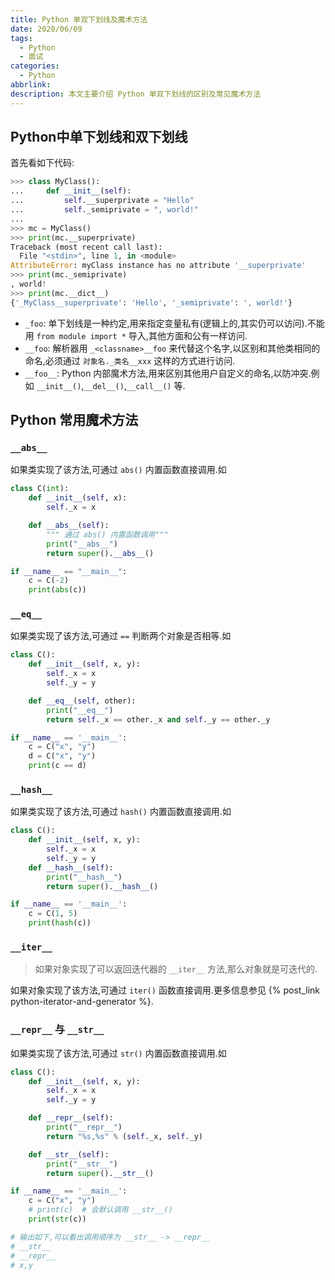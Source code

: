 ```yaml
---
title: Python 单双下划线及魔术方法
date: 2020/06/09
tags:
  - Python
  - 面试
categories:
  - Python
abbrlink: 
description: 本文主要介绍 Python 单双下划线的区别及常见魔术方法
---
```


## Python中单下划线和双下划线

首先看如下代码:

```python
>>> class MyClass():
...     def __init__(self):
...         self.__superprivate = "Hello"
...         self._semiprivate = ", world!"
...
>>> mc = MyClass()
>>> print(mc.__superprivate)
Traceback (most recent call last):
  File "<stdin>", line 1, in <module>
AttributeError: myClass instance has no attribute '__superprivate'
>>> print(mc._semiprivate)
, world!
>>> print(mc.__dict__)
{'_MyClass__superprivate': 'Hello', '_semiprivate': ', world!'}
```

- `_foo`: 单下划线是一种约定,用来指定变量私有(逻辑上的,其实仍可以访问).不能用 `from module import *` 导入,其他方面和公有一样访问.
- `__foo`: 解析器用 `_<classname>__foo` 来代替这个名字,以区别和其他类相同的命名,必须通过 `对象名._类名__xxx` 这样的方式进行访问.
- `__foo__`: Python 内部魔术方法,用来区别其他用户自定义的命名,以防冲突.例如 `__init__()`,`__del__()`,`__call__()` 等.

## Python 常用魔术方法

### `__abs__`

如果类实现了该方法,可通过 `abs()` 内置函数直接调用.如

```python
class C(int):
    def __init__(self, x):
        self._x = x

    def __abs__(self):
        """ 通过 abs() 内置函数调用"""
        print("__abs__")
        return super().__abs__()

if __name__ == "__main__":
    c = C(-2)
    print(abs(c))

```

### `__eq__`

如果类实现了该方法,可通过 `==` 判断两个对象是否相等.如

```python
class C():
    def __init__(self, x, y):
        self._x = x
        self._y = y

    def __eq__(self, other):
        print("__eq__")
        return self._x == other._x and self._y == other._y

if __name__ == '__main__':
    c = C("x", "y")
    d = C("x", "y")
    print(c == d)
```

### `__hash__`

如果类实现了该方法,可通过 `hash()` 内置函数直接调用.如

```python
class C():
    def __init__(self, x, y):
        self._x = x
        self._y = y
    def __hash__(self):
        print("__hash__")
        return super().__hash__()

if __name__ == '__main__':
    c = C(1, 5)
    print(hash(c))

```

### `__iter__`

> 如果对象实现了可以返回迭代器的 `__iter__` 方法,那么对象就是可迭代的.

如果对象实现了该方法,可通过 `iter()` 函数直接调用.更多信息参见 {% post_link python-iterator-and-generator %}.

### `__repr__` 与 `__str__`

如果类实现了该方法,可通过 `str()` 内置函数直接调用.如

```python
class C():
    def __init__(self, x, y):
        self._x = x
        self._y = y

    def __repr__(self):
        print("__repr__")
        return "%s,%s" % (self._x, self._y)

    def __str__(self):
        print("__str__")
        return super().__str__()

if __name__ == '__main__':
    c = C("x", "y")
    # print(c)  # 会默认调用 __str__()
    print(str(c))

# 输出如下,可以看出调用顺序为 __str__ -> __repr__
# __str__
# __repr__
# x,y
```
